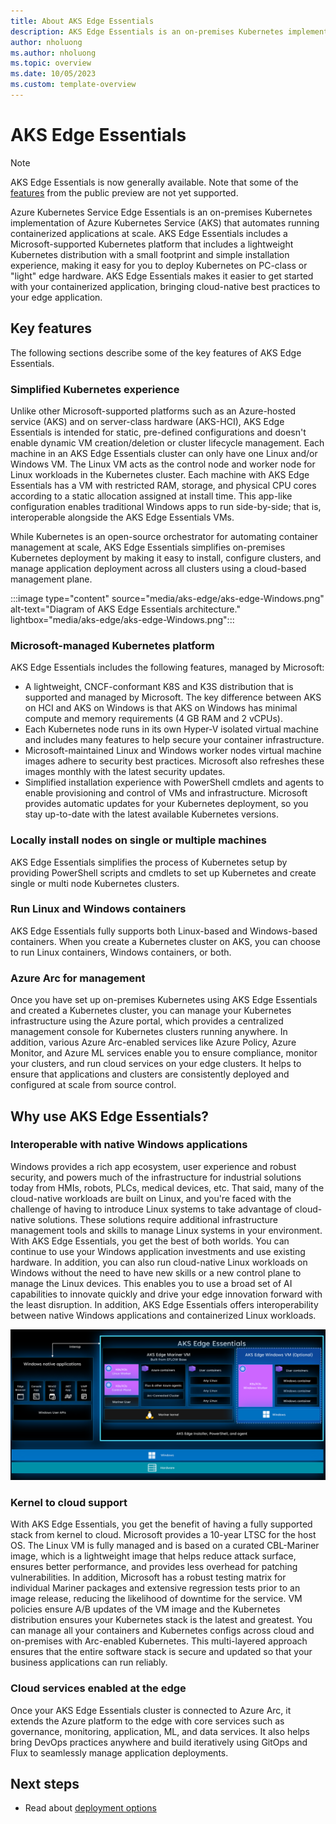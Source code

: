 ```yaml
---
title: About AKS Edge Essentials
description: AKS Edge Essentials is an on-premises Kubernetes implementation of Azure Kubernetes Service (AKS), which automates running containerized applications at scale.
author: nholuong
ms.author: nholuong
ms.topic: overview
ms.date: 10/05/2023
ms.custom: template-overview
---
```


# AKS Edge Essentials

> [!NOTE]
> AKS Edge Essentials is now generally available. Note that some of the [features](./aks-edge-system-requirements.md#ga-feature-support-matrix) from the public preview are not yet supported.

Azure Kubernetes Service Edge Essentials is an on-premises Kubernetes implementation of Azure Kubernetes Service (AKS) that automates running containerized applications at scale. AKS Edge Essentials includes a Microsoft-supported Kubernetes platform that includes a lightweight Kubernetes distribution with a small footprint and simple installation experience, making it easy for you to deploy Kubernetes on PC-class or "light" edge hardware. AKS Edge Essentials makes it easier to get started with your containerized application, bringing cloud-native best practices to your edge application.

## Key features

The following sections describe some of the key features of AKS Edge Essentials.

### Simplified Kubernetes experience

Unlike other Microsoft-supported platforms such as an Azure-hosted service (AKS) and on server-class hardware (AKS-HCI), AKS Edge Essentials is intended for static, pre-defined configurations and doesn't enable dynamic VM creation/deletion or cluster lifecycle management. Each machine in an AKS Edge Essentials cluster can only have one Linux and/or Windows VM. The Linux VM acts as the control node and worker node for Linux workloads in the Kubernetes cluster. Each machine with AKS Edge Essentials has a VM with restricted RAM, storage, and physical CPU cores according to a static allocation assigned at install time. This app-like configuration enables traditional Windows apps to run side-by-side; that is, interoperable alongside the AKS Edge Essentials VMs.

While Kubernetes is an open-source orchestrator for automating container management at scale, AKS Edge Essentials simplifies on-premises Kubernetes deployment by making it easy to install, configure clusters, and manage application deployment across all clusters using a cloud-based management plane.

:::image type="content" source="media/aks-edge/aks-edge-Windows.png" alt-text="Diagram of AKS Edge Essentials architecture." lightbox="media/aks-edge/aks-edge-Windows.png":::

### Microsoft-managed Kubernetes platform

AKS Edge Essentials includes the following features, managed by Microsoft:

- A lightweight, CNCF-conformant K8S and K3S distribution that is supported and managed by Microsoft. The key difference between AKS on HCI and AKS on Windows is that AKS on Windows has minimal compute and memory requirements (4 GB RAM and 2 vCPUs).
- Each Kubernetes node runs in its own Hyper-V isolated virtual machine and includes many features to help secure your container infrastructure.
- Microsoft-maintained Linux and Windows worker nodes virtual machine images adhere to security best practices. Microsoft also refreshes these images monthly with the latest security updates.
- Simplified installation experience with PowerShell cmdlets and agents to enable provisioning and control of VMs and infrastructure. Microsoft provides automatic updates for your Kubernetes deployment, so you stay up-to-date with the latest available Kubernetes versions.

### Locally install nodes on single or multiple machines

AKS Edge Essentials simplifies the process of Kubernetes setup by providing PowerShell scripts and cmdlets to set up Kubernetes and create single or multi node Kubernetes clusters.

### Run Linux and Windows containers

AKS Edge Essentials fully supports both Linux-based and Windows-based containers. When you create a Kubernetes cluster on AKS, you can choose to run Linux containers, Windows containers, or both.

### Azure Arc for management

Once you have set up on-premises Kubernetes using AKS Edge Essentials and created a Kubernetes cluster, you can manage your Kubernetes infrastructure using the Azure portal, which provides a centralized management console for Kubernetes clusters running anywhere. In addition, various Azure Arc-enabled services like Azure Policy, Azure Monitor, and Azure ML services enable you to ensure compliance, monitor your clusters, and run cloud services on your edge clusters. It helps to ensure that applications and clusters are consistently deployed and configured at scale from source control.

## Why use AKS Edge Essentials?

### Interoperable with native Windows applications

Windows provides a rich app ecosystem, user experience and robust security, and powers much of the infrastructure for industrial solutions today from HMIs, robots, PLCs, medical devices, etc. That said, many of the cloud-native workloads are built on Linux, and you're faced with the challenge of having to introduce Linux systems to take advantage of cloud-native solutions. These solutions require additional infrastructure management tools and skills to manage Linux systems in your environment. With AKS Edge Essentials, you get the best of both worlds. You can continue to use your Windows application investments and use existing hardware. In addition, you can also run cloud-native Linux workloads on Windows without the need to have new skills or a new control plane to manage the Linux devices. This enables you to use a broad set of AI capabilities to innovate quickly and drive your edge innovation forward with the least disruption. In addition, AKS Edge Essentials offers interoperability between native Windows applications and containerized Linux workloads.

![Diagram of AKS Edge Essentials interop.](media/aks-edge/aks-edge-windows-arch.png)

### Kernel to cloud support  

With AKS Edge Essentials, you get the benefit of having a fully supported stack from kernel to cloud. Microsoft provides a 10-year LTSC for the host OS. The Linux VM is fully managed and is based on a curated CBL-Mariner image, which is a lightweight image that helps reduce attack surface, ensures better performance, and provides less overhead for patching vulnerabilities. In addition, Microsoft has a robust testing matrix for individual Mariner packages and extensive regression tests prior to an image release, reducing the likelihood of downtime for the service. VM policies ensure A/B updates of the VM image and the Kubernetes distribution ensures your Kubernetes stack is the latest and greatest. You can manage all your containers and Kubernetes configs across cloud and on-premises with Arc-enabled Kubernetes. This multi-layered approach ensures that the entire software stack is secure and updated so that your business applications can run reliably.

### Cloud services enabled at the edge

Once your AKS Edge Essentials cluster is connected to Azure Arc, it extends the Azure platform to the edge with core services such as governance, monitoring, application, ML, and data services. It also helps bring DevOps practices anywhere and build iteratively using GitOps and Flux to seamlessly manage application deployments.

## Next steps

- Read about [deployment options](./aks-edge-concept-clusters-nodes.md)
